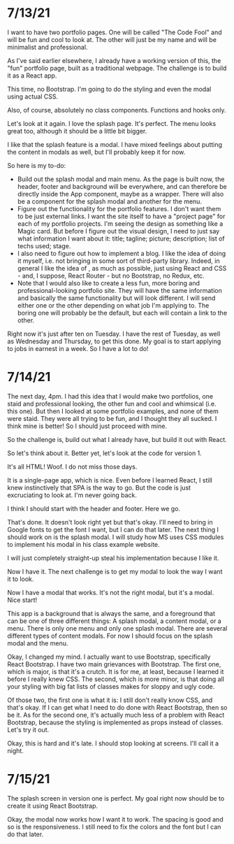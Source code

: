 # 7/13/21

I want to have two portfolio pages. One will be called "The Code Fool" and will be fun and cool to look at. The other will just be my name and will be minimalist and professional.

As I've said earlier elsewhere, I already have a working version of this, the "fun" portfolio page, built as a traditional webpage. The challenge is to build it as a React app.

This time, no Bootstrap. I'm going to do the styling and even the modal using actual CSS.

Also, of course, absolutely no class components. Functions and hooks only.

Let's look at it again. I love the splash page. It's perfect. The menu looks great too, although it should be a little bit bigger.

I like that the splash feature is a modal. I have mixed feelings about putting the content in modals as well, but I'll probably keep it for now.

So here is my to-do:
- Build out the splash modal and main menu. As the page is built now, the header, footer and background will be everywhere, and can therefore be directly inside the App component, maybe as a wrapper. There will also be a component for the splash modal and another for the menu.
- Figure out the functionality for the portfolio features. I don't want them to be just external links. I want the site itself to have a "project page" for each of my portfolio projects. I'm seeing the design as something like a Magic card. But before I figure out the visual design, I need to just say what information I want about it: title; tagline; picture; description; list of techs used; stage.
- I also need to figure out how to implement a blog. I like the idea of doing it myself, i.e. not bringing in some sort of third-party library. Indeed, in general I like the idea of , as much as possible, just using React and CSS - and, I suppose, React Router - but no Bootstrap, no Redux, etc.
- Note that I would also like to create a less fun, more boring and professional-looking portfolio site. They will have the same information and basically the same functionality but will look different. I will send either one or the other depending on what job I'm applying to. The boring one will probably be the default, but each will contain a link to the other.

Right now it's just after ten on Tuesday. I have the rest of Tuesday, as well as Wednesday and Thursday, to get this done. My goal is to start applying to jobs in earnest in a week. So I have a lot to do!

# 7/14/21

The next day, 4pm. I had this idea that I would make two portfolios, one staid and professional looking, the other fun and cool and whimsical (i.e. this one). But then I looked at some portfolio examples, and none of them were staid. They were all trying to be fun, and I thought they all sucked. I think mine is better! So I should just proceed with mine.

So the challenge is, build out what I already have, but build it out with React.

So let's think about it. Better yet, let's look at the code for version 1.

It's all HTML! Woof. I do not miss those days.

It is a single-page app, which is nice. Even before I learned React, I still knew instinctively that SPA is the way to go. But the code is just excruciating to look at. I'm never going back.

I think I should start with the header and footer. Here we go.

That's done. It doesn't look right yet but that's okay. I'll need to bring in Google fonts to get the font I want, but I can do that later. The next thing I should work on is the splash modal. I will study how MS uses CSS modules to implement his modal in his class example website.

I will just completely straight-up steal his implementation because I like it.

Now I have it. The next challenge is to get my modal to look the way I want it to look.

Now I have a modal that works. It's not the right modal, but it's a modal. Nice start!

This app is a background that is always the same, and a foreground that can be one of three different things: A splash modal, a content modal, or a menu. There is only one menu and only one splash modal. There are several different types of content modals. For now I should focus on the splash modal and the menu.

Okay, I changed my mind. I actually want to use Bootstrap, specifically React Bootstrap. I have two main grievances with Bootstrap. The first one, which is major, is that it's a crutch. It is for me, at least, because I learned it before I really knew CSS. The second, which is more minor, is that doing all your styling with big fat lists of classes makes for sloppy and ugly code.

Of those two, the first one is what it is: I still don't really know CSS, and that's okay. If I can get what I need to do done with React Bootstrap, then so be it. As for the second one, it's actually much less of a problem with React Bootstrap, because the styling is implemented as props instead of classes. Let's try it out.

Okay, this is hard and it's late. I should stop looking at screens. I'll call it a night.

# 7/15/21

The splash screen in version one is perfect. My goal right now should be to create it using React Bootstrap.

Okay, the modal now works how I want it to work. The spacing is good and so is the responsiveness. I still need to fix the colors and the font but I can do that later.